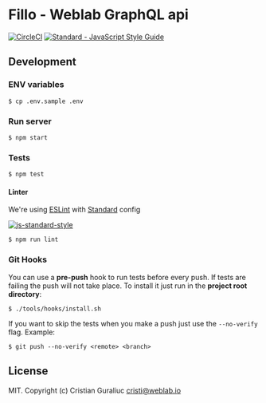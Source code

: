 # Fillo - Weblab GraphQL api

[![CircleCI](https://circleci.com/gh/weblabhq/fillo.svg?style=svg)](https://circleci.com/gh/weblabhq/fillo) [![Standard - JavaScript Style Guide](https://img.shields.io/badge/code%20style-standard-brightgreen.svg)](http://standardjs.com/)

## Development

### ENV variables

```
$ cp .env.sample .env
```

### Run server

```
$ npm start
```

### Tests

```
$ npm test
```

#### Linter

We're using [ESLint](http://eslint.org/) with [Standard](https://github.com/feross/eslint-config-standard) config

[![js-standard-style](https://cdn.rawgit.com/feross/standard/master/badge.svg)](http://standardjs.com)

```
$ npm run lint
```

### Git Hooks

You can use a **pre-push** hook to run tests before every push. If tests are failing the push will not take place.
To install it just run in the **project root directory**:

```
$ ./tools/hooks/install.sh
```

If you want to skip the tests when you make a push just use the `--no-verify` flag. Example:

```
$ git push --no-verify <remote> <branch>
```

## License

MIT. Copyright (c) Cristian Guraliuc <cristi@weblab.io>
